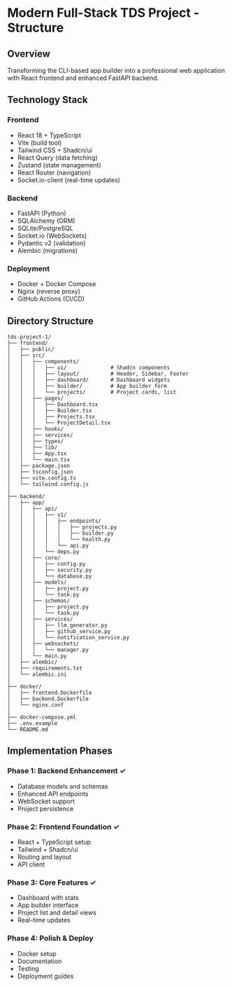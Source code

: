 # Modern Full-Stack TDS Project - Structure

## Overview
Transforming the CLI-based app builder into a professional web application with React frontend and enhanced FastAPI backend.

## Technology Stack

### Frontend
- React 18 + TypeScript
- Vite (build tool)
- Tailwind CSS + Shadcn/ui
- React Query (data fetching)
- Zustand (state management)
- React Router (navigation)
- Socket.io-client (real-time updates)

### Backend
- FastAPI (Python)
- SQLAlchemy (ORM)
- SQLite/PostgreSQL
- Socket.io (WebSockets)
- Pydantic v2 (validation)
- Alembic (migrations)

### Deployment
- Docker + Docker Compose
- Nginx (reverse proxy)
- GitHub Actions (CI/CD)

## Directory Structure

```
tds-project-1/
├── frontend/
│   ├── public/
│   ├── src/
│   │   ├── components/
│   │   │   ├── ui/              # Shadcn components
│   │   │   ├── layout/          # Header, Sidebar, Footer
│   │   │   ├── dashboard/       # Dashboard widgets
│   │   │   ├── builder/         # App builder form
│   │   │   └── projects/        # Project cards, list
│   │   ├── pages/
│   │   │   ├── Dashboard.tsx
│   │   │   ├── Builder.tsx
│   │   │   ├── Projects.tsx
│   │   │   └── ProjectDetail.tsx
│   │   ├── hooks/
│   │   ├── services/
│   │   ├── types/
│   │   ├── lib/
│   │   ├── App.tsx
│   │   └── main.tsx
│   ├── package.json
│   ├── tsconfig.json
│   ├── vite.config.ts
│   └── tailwind.config.js
│
├── backend/
│   ├── app/
│   │   ├── api/
│   │   │   ├── v1/
│   │   │   │   ├── endpoints/
│   │   │   │   │   ├── projects.py
│   │   │   │   │   ├── builder.py
│   │   │   │   │   └── health.py
│   │   │   │   └── api.py
│   │   │   └── deps.py
│   │   ├── core/
│   │   │   ├── config.py
│   │   │   ├── security.py
│   │   │   └── database.py
│   │   ├── models/
│   │   │   ├── project.py
│   │   │   └── task.py
│   │   ├── schemas/
│   │   │   ├── project.py
│   │   │   └── task.py
│   │   ├── services/
│   │   │   ├── llm_generator.py
│   │   │   ├── github_service.py
│   │   │   └── notification_service.py
│   │   ├── websockets/
│   │   │   └── manager.py
│   │   └── main.py
│   ├── alembic/
│   ├── requirements.txt
│   └── alembic.ini
│
├── docker/
│   ├── frontend.Dockerfile
│   ├── backend.Dockerfile
│   └── nginx.conf
│
├── docker-compose.yml
├── .env.example
└── README.md
```

## Implementation Phases

### Phase 1: Backend Enhancement ✓
- Database models and schemas
- Enhanced API endpoints
- WebSocket support
- Project persistence

### Phase 2: Frontend Foundation ✓
- React + TypeScript setup
- Tailwind + Shadcn/ui
- Routing and layout
- API client

### Phase 3: Core Features ✓
- Dashboard with stats
- App builder interface
- Project list and detail views
- Real-time updates

### Phase 4: Polish & Deploy
- Docker setup
- Documentation
- Testing
- Deployment guides
